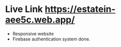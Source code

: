 # Live Link https://estatein-aee5c.web.app/
- Responsive website 
- Firebase authentication system done.
